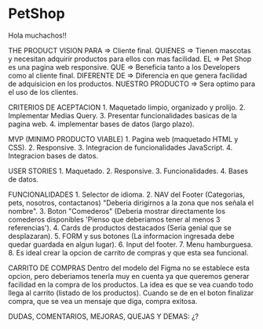 # PetShop

Hola muchachos!!

THE PRODUCT VISION
    PARA => Cliente final.
    QUIENES => Tienen mascotas y necesitan adquirir productos para ellos con mas facilidad.
    EL => Pet Shop es una pagina web responsive.
    QUE => Beneficia tanto a los Developers como al cliente final.
    DIFERENTE DE => Diferencia en que genera facilidad de adquisicion en los productos.
    NUESTRO PRODUCTO => Sera optimo para el uso de los clientes.


CRITERIOS DE ACEPTACION
    1. Maquetado limpio, organizado y prolijo.
    2. Implementar Medias Query.
    3. Presentar funcionalidades basicas de la pagina web.
    4. implementar bases de datos (largo plazo).


MVP (MINIMO PRODUCTO VIABLE)
    1. Pagina web (maquetado HTML y CSS).
    2. Responsive.
    3. Integracion de funcionalidades JavaScript.
    4. Integracion bases de datos.


USER STORIES
    1. Maquetado.
    2. Responsive.
    3. Funcionalidades.
    4. Bases de datos.


FUNCIONALIDADES
    1. Selector de idioma.
    2. NAV del Footer (Categorias, pets, nosotros, contactanos) "Deberia dirigirnos a la zona que nos señala el nombre".
    3. Boton "Comederos" (Deberia mostrar directamente los comederos disponibles 'Pienso que deberiamos tener al menos 3 referencias').
    4. Cards de productos destacados (Seria genial que se desplazaran).
    5. FORM y sus botones (La informacion ingresada debe quedar guardada en algun lugar).
    6. Input del footer.
    7. Menu hamburguesa.
    8. Es ideal crear la opcion de carrito de compras y que esta sea funcional.


CARRITO DE COMPRAS
    Dentro del modelo del Figma no se establece esta opcion, pero deberiamos tenerla muy en cuenta ya que queremos generar facilidad en la compra de los productos.
    La idea es que se vea cuando todo llega al carrito (listado de los productos).
    Cuando se de en el boton finalizar compra, que se vea un mensaje que diga, compra exitosa.


DUDAS, COMENTARIOS, MEJORAS, QUEJAS Y DEMAS:
¿?